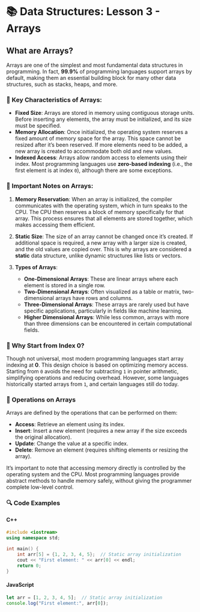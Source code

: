 # 📚 Data Structures: Lesson 3 - Arrays

## What are Arrays?

Arrays are one of the simplest and most fundamental data structures in programming. In fact, **99.9%** of programming languages support arrays by default, making them an essential building block for many other data structures, such as stacks, heaps, and more.

### 🌟 Key Characteristics of Arrays:

- **Fixed Size**: Arrays are stored in memory using contiguous storage units. Before inserting any elements, the array must be initialized, and its size must be specified.
- **Memory Allocation**: Once initialized, the operating system reserves a fixed amount of memory space for the array. This space cannot be resized after it’s been reserved. If more elements need to be added, a new array is created to accommodate both old and new values.
- **Indexed Access**: Arrays allow random access to elements using their index. Most programming languages use **zero-based indexing** (i.e., the first element is at index `0`), although there are some exceptions.

### 📌 Important Notes on Arrays:

1. **Memory Reservation**: When an array is initialized, the compiler communicates with the operating system, which in turn speaks to the CPU. The CPU then reserves a block of memory specifically for that array. This process ensures that all elements are stored together, which makes accessing them efficient.
   
2. **Static Size**: The size of an array cannot be changed once it’s created. If additional space is required, a new array with a larger size is created, and the old values are copied over. This is why arrays are considered a **static** data structure, unlike dynamic structures like lists or vectors.

3. **Types of Arrays**:
   - **One-Dimensional Arrays**: These are linear arrays where each element is stored in a single row.
   - **Two-Dimensional Arrays**: Often visualized as a table or matrix, two-dimensional arrays have rows and columns.
   - **Three-Dimensional Arrays**: These arrays are rarely used but have specific applications, particularly in fields like machine learning.
   - **Higher Dimensional Arrays**: While less common, arrays with more than three dimensions can be encountered in certain computational fields.

### 🧠 Why Start from Index 0?

Though not universal, most modern programming languages start array indexing at **0**. This design choice is based on optimizing memory access. Starting from `0` avoids the need for subtracting `1` in pointer arithmetic, simplifying operations and reducing overhead. However, some languages historically started arrays from `1`, and certain languages still do today.

### 🔧 Operations on Arrays

Arrays are defined by the operations that can be performed on them:

- **Access**: Retrieve an element using its index.
- **Insert**: Insert a new element (requires a new array if the size exceeds the original allocation).
- **Update**: Change the value at a specific index.
- **Delete**: Remove an element (requires shifting elements or resizing the array).

It’s important to note that accessing memory directly is controlled by the operating system and the CPU. Most programming languages provide abstract methods to handle memory safely, without giving the programmer complete low-level control.

### 🔍 Code Examples

#### C++
```cpp
#include <iostream>
using namespace std;

int main() {
    int arr[5] = {1, 2, 3, 4, 5};  // Static array initialization
    cout << "First element: " << arr[0] << endl;
    return 0;
}
```
#### JavaScript
```javascript
let arr = [1, 2, 3, 4, 5];  // Static array initialization
console.log("First element:", arr[0]);
```
